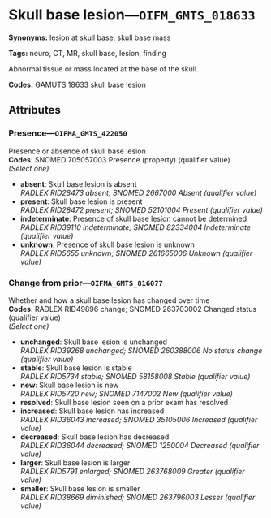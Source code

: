 # Skull base lesion—`OIFM_GMTS_018633`

**Synonyms:** lesion at skull base, skull base mass

**Tags:** neuro, CT, MR, skull base, lesion, finding

Abnormal tissue or mass located at the base of the skull.

**Codes:** GAMUTS 18633 skull base lesion

## Attributes

### Presence—`OIFMA_GMTS_422050`

Presence or absence of skull base lesion  
**Codes**: SNOMED 705057003 Presence (property) (qualifier value)  
*(Select one)*

- **absent**: Skull base lesion is absent  
_RADLEX RID28473 absent; SNOMED 2667000 Absent (qualifier value)_
- **present**: Skull base lesion is present  
_RADLEX RID28472 present; SNOMED 52101004 Present (qualifier value)_
- **indeterminate**: Presence of skull base lesion cannot be determined  
_RADLEX RID39110 indeterminate; SNOMED 82334004 Indeterminate (qualifier value)_
- **unknown**: Presence of skull base lesion is unknown  
_RADLEX RID5655 unknown; SNOMED 261665006 Unknown (qualifier value)_

### Change from prior—`OIFMA_GMTS_816077`

Whether and how a skull base lesion has changed over time  
**Codes**: RADLEX RID49896 change; SNOMED 263703002 Changed status (qualifier value)  
*(Select one)*

- **unchanged**: Skull base lesion is unchanged  
_RADLEX RID39268 unchanged; SNOMED 260388006 No status change (qualifier value)_
- **stable**: Skull base lesion is stable  
_RADLEX RID5734 stable; SNOMED 58158008 Stable (qualifier value)_
- **new**: Skull base lesion is new  
_RADLEX RID5720 new; SNOMED 7147002 New (qualifier value)_
- **resolved**: Skull base lesion seen on a prior exam has resolved  
- **increased**: Skull base lesion has increased  
_RADLEX RID36043 increased; SNOMED 35105006 Increased (qualifier value)_
- **decreased**: Skull base lesion has decreased  
_RADLEX RID36044 decreased; SNOMED 1250004 Decreased (qualifier value)_
- **larger**: Skull base lesion is larger  
_RADLEX RID5791 enlarged; SNOMED 263768009 Greater (qualifier value)_
- **smaller**: Skull base lesion is smaller  
_RADLEX RID38669 diminished; SNOMED 263796003 Lesser (qualifier value)_